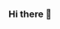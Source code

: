 ### Hi there 👋

<!--
**ajaypatel24/ajaypatel24** is a ✨ _special_ ✨ repository because its `README.md` (this file) appears on your GitHub profile.

<img align="left" alt="ajaypatel24 Github stats" src="https://github-readme-stats.vercel.app/api?username=ajaypatel24&show_icons=true&hide_border=true" />
